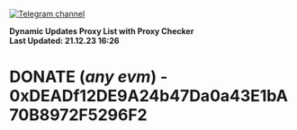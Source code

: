 [![Telegram channel](https://img.shields.io/endpoint?url=https://runkit.io/damiankrawczyk/telegram-badge/branches/master?url=https://t.me/n4z4v0d)](https://t.me/n4z4v0d) 

**Dynamic Updates Proxy List with Proxy Checker**  
**Last Updated: 21.12.23 16:26**

# DONATE (_any evm_) - 0xDEADf12DE9A24b47Da0a43E1bA70B8972F5296F2
